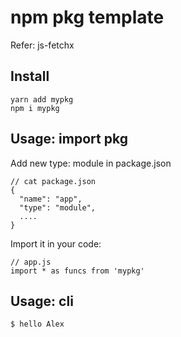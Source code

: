 # npm pkg template
Refer: js-fetchx
## Install
    yarn add mypkg
    npm i mypkg

## Usage: import pkg
Add new type: module in package.json

    // cat package.json
    {
      "name": "app",
      "type": "module",
      ....
    }

Import it in your code:

    // app.js
    import * as funcs from 'mypkg'
## Usage: cli
    $ hello Alex
